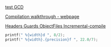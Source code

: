[test GCD](https://codereview.stackexchange.com/questions/183211/find-the-greatest-common-divisor-with-unit-tests)

[Compilation walkthrough - webpage](https://www.cs.utah.edu/~zachary/isp/tutorials/separate/separate.html#tex2html1)

[Headers Guards ObjectFiles Incremental-compile](https://www.youtube.com/watch?v=8KyZedtkEhk)

```c
printf(" %{width}d ", 8/2);
printf(" %{width}.{precision}f ", 22.0/7);
```
